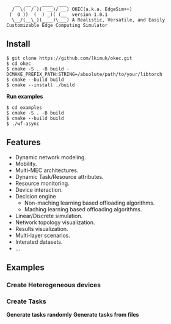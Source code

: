 ```text
   __  __ _  ____  ___ 
  /  \(  / )(  __)/ __) OKEC(a.k.a. EdgeSim++)
 (  O ))  (  ) _)( (__  version 1.0.1
  \__/(__\_)(____)\___) A Realistic, Versatile, and Easily Customizable Edge Computing Simulator
```

## Install
```console
$ git clone https://github.com/lkimuk/okec.git
$ cd okec
$ cmake -S . -B build -DCMAKE_PREFIX_PATH:STRING=/absolute/path/to/your/libtorch
$ cmake --build build
$ cmake --install ./build
```

**Run examples**
```console
$ cd examples
$ cmake -S . -B build
$ cmake --build build
$ ./wf-async
```

## Features

- Dynamic network modeling.
- Mobility.
- Multi-MEC architectures.
- Dynamic Task/Resource attributes.
- Resource monitoring.
- Device interaction.
- Decision engine
  - Non-maching learning based offloading algorithms.
  - Maching learning based offloading algorithms.
- Linear/Discrete simulation.
- Network topology visualization.
- Results visualization.
- Multi-layer scenarios.
- Interated datasets.
- ...

## Examples
### Create Heterogeneous devices

### Create Tasks
**Generate tasks randomly**
**Generate tasks from files**
